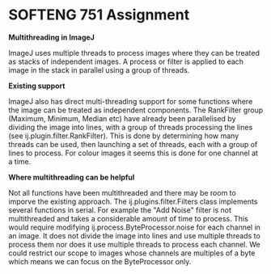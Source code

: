 SOFTENG 751 Assignment 
=======================

**Multithreading in ImageJ**

ImageJ uses multiple threads to process images where they can be treated as stacks of independent images.
A process or filter is applied to each image in the stack in parallel using a group of threads.

**Existing support**

ImageJ also has direct multi-threading support for some functions where the image can be treated as independent components.
The RankFilter group (Maximum, Minimum, Median etc) have already been parallelised by dividing the image into lines,
with a group of threads processing the lines (see ij.plugin.filter.RankFilter). 
This is done by determining how many threads can be used, then launching a set of threads,
each with a group of lines to process. For colour images it seems this is done for one channel at a time.

**Where multithreading can be helpful**

Not all functions have been multithreaded and there may be room to imporve the existing approach. 
The ij.plugins.filter.Filters class implements several functions in serial. For example the "Add Noise" filter
is not multithreaded and takes a considerable amount of time to process. This would require modifying
ij.process.ByteProcessor.noise for each channel in an image. It does not divide the image into lines and use 
multiple threads to process them nor does it use multiple threads to process each channel. We could restrict our scope
to images whose channels are multiples of a byte which means we can focus on the ByteProcessor only.
